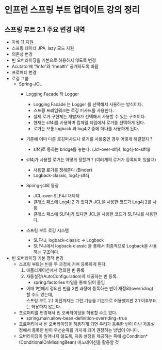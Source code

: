 # 인프런 스프링 부트 업데이트 강의 정리

## 스프링 부트 2.1 주요 변경 내역 
* 자바 11 지원
* 스프링 데이터 JPA, lazy 모드 지원
* 의존성 변경
* 빈 오버라이딩을 기본으로 허용하지 않도록 변경
* Acutator에 “/info”와 “/health” 공개하도록 바뀜
* 프로퍼티 변경
* 로깅 그룹
    * Spring-JCL
        * Logging Facade 와 Logger 
            * Logging Facade 는 Logger 를 선택해서 사용하는 방식이다. 
            * 스프링 프레임워크는 로깅 퍼사드를 사용한다.
            * 실제 로거 구현체는 개발자가 선택해서 사용할 수 있는 구조이다.
            * 현재는 slf4j를 사용하며 컴파일 타임에서 로거를 선택하게 된다. 
            * 로거는 보통 logback 과 log4j2 중에 하나를 사용하게 된다.

        * 기존에 이미 다른 로깅퍼사드나 로거를 사용중인 경우 어떻게 해결할지 ? 
            * slf4j로 통하는 bridge를 놓는다. (Jcl-over-slfj4, log4j-to-slf4j)
        * slf4j가 사용할 로거는 어떻게 정할까 ? (여러개의 로거가 등록되어 있을때) 
            * 사용할 로거를 정해준다 (Binder)
            * Logback-classic, log4j-slf4j
        * Spring-jcl의 동장
            * JCL-over-SLF4J 대체제
            * 클래스 패스에 Log4j 2 가 있다면 JCL을 사용한 코드가 Log4j 2를 사용
            * 클래스 패스에 SLF4j가 있다면 JCL을 사용한 코드가 SLF4J를 사용한다. 
        * 스프링 부트 로깅 시스템
            * SLF4J, logback-classic -> Logback
            * SLF4J에서 logback-classic 을 통해서 최종적으로 Logback을 사용하는 구조이다.
* 빈 오버라이딩 기본 정책 변경
    * 스프링 부트는 빈을 두 과정에 거쳐 등록하게 된다. 
        1. 애플리케이션에서 정의한 빈 등록
        2. 자동설정(AutoConfiguration)이 제공하는 빈 등록. 
            * spring.factories 파일을 통해 읽어 들임
        * 이때 1번에서 정의한 빈을 2번 과정에 등록하는 빈이 재정의(overriding) 할 수도 있는데,  
          스프링 부트 2.1 이전까지는 그런 기능을 기본으로 허용했지만 2.1 이후부터는 허용하지 않는다.
    * 프로퍼티를 변경해서 빈 오버라이딩을 허용할 수도 있다.
        * spring.main.allow-bean-definition-overriding=true
    * 프로퍼티에서 빈 오버라이딩을 허용하게 되면 우리가 등록한 빈이 아닌 자동설정에서 등록한 빈이 우선순위를 가지게 되어 권장하는 방법이 아니다.
    * 오버라이딩이 일어나지 않도록, 자동 설정을 제공하는 쪽에 @Condition*(ConditionalOnMissingBean) 애노테이션을 활용할 것

         
